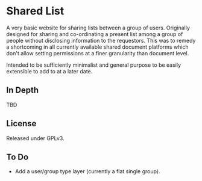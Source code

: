 # Shared List

A very basic website for sharing lists between a group of users. Originally
designed for sharing and co-ordinating a present list among a group of people
without disclosing information to the requestors. This was to remedy a
shortcoming in all currently available shared document platforms which don't
allow setting permissions at a finer granularity than document level.

Intended to be sufficiently minimalist and general purpose to be easily
extensible to add to at a later date.


## In Depth

TBD


## License

Released under GPLv3.


## To Do
- Add a user/group type layer (currently a flat single group).
